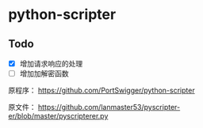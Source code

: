 # python-scripter
## Todo
- [x] 增加请求响应的处理
- [ ] 增加加解密函数

原程序： https://github.com/PortSwigger/python-scripter

原文件： https://github.com/lanmaster53/pyscripter-er/blob/master/pyscripterer.py
